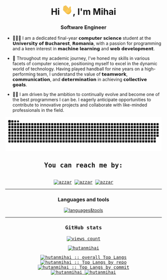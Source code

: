 <h1 align="center">Hi <img width="35" src="https://github.com/hutanmihai/hutanmihai/blob/main/waving.gif" alt="hutanmihai">, I'm Mihai</h1>
<h3 align="center">Software Engineer</h3>

- 👨🏽‍🎓 I am a dedicated final-year 𝗰𝗼𝗺𝗽𝘂𝘁𝗲𝗿 𝘀𝗰𝗶𝗲𝗻𝗰𝗲 student at the 𝗨𝗻𝗶𝘃𝗲𝗿𝘀𝗶𝘁𝘆 𝗼𝗳 𝗕𝘂𝗰𝗵𝗮𝗿𝗲𝘀𝘁, 𝗥𝗼𝗺𝗮𝗻𝗶𝗮, with a passion for
  programming and a keen interest in 𝗺𝗮𝗰𝗵𝗶𝗻𝗲 𝗹𝗲𝗮𝗿𝗻𝗶𝗻𝗴 and 𝘄𝗲𝗯 𝗱𝗲𝘃𝗲𝗹𝗼𝗽𝗺𝗲𝗻𝘁.

- 🔮 Throughout my academic journey, I've honed my skills in various facets of computer science, positioning myself to
  excel in the dynamic world of technology. Having played handball for nine years on a high-performing team, I
  understand the value of 𝘁𝗲𝗮𝗺𝘄𝗼𝗿𝗸, 𝗰𝗼𝗺𝗺𝘂𝗻𝗶𝗰𝗮𝘁𝗶𝗼𝗻, and 𝗱𝗲𝘁𝗲𝗿𝗺𝗶𝗻𝗮𝘁𝗶𝗼𝗻 in achieving 𝗰𝗼𝗹𝗹𝗲𝗰𝘁𝗶𝘃𝗲 𝗴𝗼𝗮𝗹𝘀.

- 👨‍💻 I am driven by the ambition to continually evolve and become one of the best programmers I can be. I eagerly
  anticipate opportunities to contribute to innovative projects and collaborate with like-minded professionals in the
  field.</h4>

<div align="center">
  <img  src="https://github.com/hutanmihai/hutanmihai/blob/main/grid-snake.svg" alt="snake" />
</div>

<div>
  <samp>
    <h2 align="center">You can reach me by:</h2>
    <div align="center">
      <br/>
      <a href="https://www.linkedin.com/in/hutanmihai/" target="blank"><img align="center"
         src="https://img.shields.io/badge/linkedin-%231DA1F2.svg?style=for-the-badge&logo=linkedin&logoColor=white"
         alt="azzar" height="30"/></a>
      <a href="mailto:hutanmihai29@gmail.com" target="blank"><img align="center"
         src="https://img.shields.io/badge/gmail-EA4335.svg?style=for-the-badge&logo=gmail&logoColor=white"
         alt="azzar" height="30"/></a>
      <a href="https://www.instagram.com/mihai_pini/" target="blank"><img align="center"
         src="https://img.shields.io/badge/instagram-%23E4405F.svg?style=for-the-badge&logo=Instagram&logoColor=white"
         alt="azzar" height="30"/></a>
    </div>
  </samp>
</div>

-----

<div align="center">
  <h3>Languages and tools</h3>
  <p align="center">
  <a href="https://skillicons.dev">
    <img src="https://skillicons.dev/icons?i=python,fastapi,django,flask,postgres,mysql,sqlite,js,ts,html,css,angular,react,tailwind,nodejs,cs,dotnet,java,latex,md,regex,docker,postman,tensorflow,pytorch,idea,git,github,githubactions,gitlab&perline=10"  alt="languages&tools"/>
  </a>
  </p>
</div>

-----

<div>
  <samp>
    <h3 align="center"> GitHub stats </h3>
    <div align="center">
      <a href="https://github.com/hutanmihai" target="blank"><img align="center" 
     src="https://komarev.com/ghpvc/?username=hutanmihai&style=for-the-badge&label=PROFILE+VIEWS" height="25"
     alt="views count" /></a>
    <p align="center"> <a href="https://github.com/ryo-ma/github-profile-trophy"><img src="https://github-profile-trophy.vercel.app/?username=hutanmihai&theme=tokyonight" alt="hutanmihai" /></a></p>
    </div>
    <div align="center">
      <a href="https://github.com/hutanmihai/">
        <img src="https://github-readme-stats.vercel.app/api/top-langs/?username=hutanmihai&langs_count=6&theme=tokyonight&layout=compact&hide_border=true"
        alt="hutanmihai :: overall Top Langs " /></a>
    </div>
    <div align="center">
      <a href="https://github.com/hutanmihai/">
      <img width="45%" src="https://github-profile-summary-cards.vercel.app/api/cards/repos-per-language?username=hutanmihai&theme=tokyonight&layout=compact&hide_border=true"
      alt="hutanmihai :: Top Langs by repo" />
      <img width="45%" src="https://github-profile-summary-cards.vercel.app/api/cards/most-commit-language?username=hutanmihai&theme=tokyonight&layout=compact&hide_border=true"
      alt="hutanmihai :: Top Langs by commit" />
      </a>
    </div>
    <div align="center">
      <a href="https://github.com/hutanmihai/">
      <img width="45%" src="https://github-readme-stats.vercel.app/api?username=hutanmihai&show_icons=true&theme=tokyonight&hide_border=true"  alt="hutanmihai"/>
      <img width="45%" src="https://github-readme-streak-stats.herokuapp.com/?user=hutanmihai&theme=tokyonight&hide_border=true"  alt="hutanmihai"/>
      </a>
   </div>
   <br>
   </samp>
</div>    
